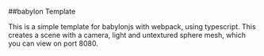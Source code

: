 ##babylon Template

This is a simple template for babylonjs with webpack, using typescript.
This creates a scene with a camera, light and untextured sphere mesh,
which you can view on port 8080.
